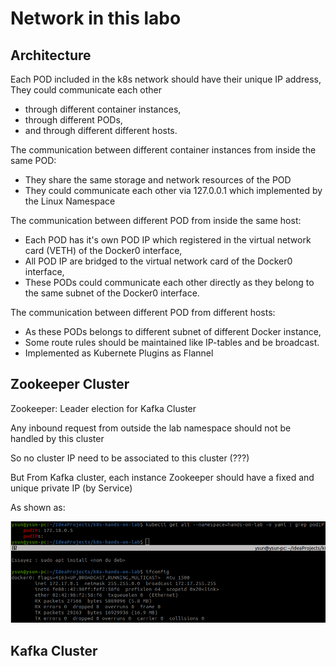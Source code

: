 Network in this labo
====================

Architecture
------------

Each POD included in the k8s network should have their unique IP address,
They could communicate each other 
- through different container instances, 
- through different PODs, 
- and through different different hosts. 

The communication between different container instances from inside the same POD:
* They share the same storage and network resources of the POD
* They could communicate each other via 127.0.0.1 which implemented by the Linux Namespace

The communication between different POD from inside the same host:
* Each POD has it's own POD IP which registered in the virtual network card (VETH) of the Docker0 interface,
* All POD IP are bridged to the virtual network card of the Docker0 interface,
* These PODs could communicate each other directly as they belong to the same subnet of the Docker0 interface.

The communication between different POD from different hosts:
* As these PODs belongs to different subnet of different Docker instance,
* Some route rules should be maintained like IP-tables and be broadcast.
* Implemented as Kubernete Plugins as Flannel 

Zookeeper Cluster
---------

Zookeeper: Leader election for Kafka Cluster

Any inbound request from outside the lab namespace should not be handled by this cluster

So no cluster IP need to be associated to this cluster (???)

But From Kafka cluster, each instance Zookeeper should have a fixed and unique private IP (by Service)

As shown as:

![Zookeeper local network](../images/zookeeper-local-network.png)


Kafka Cluster
-----